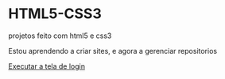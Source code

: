 # HTML5-CSS3
 projetos feito com html5 e css3

 Estou aprendendo a criar sites, e agora a gerenciar repositorios

<a href="https://felipebrayne.github.io/HTML5-CSS3/tela%20de%20login%2001/index.html">Executar a tela de login</a>